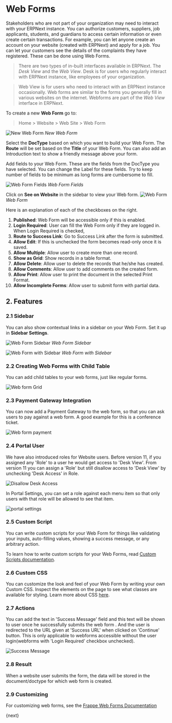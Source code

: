 <!-- add-breadcrumbs -->
# Web Forms

Stakeholders who are not part of your organization may need to interact with
your ERPNext instance. You can authorize customers, suppliers, job applicants,
students, and guardians to access certain information or even create certain
transactions. For example, you can let anyone create an account on your website
(created with ERPNext) and apply for a job. You can let your customers see the
details of the complaints they have registered. These can be done using Web Forms.

> There are two types of in-built interfaces available in ERPNext. The
> *Desk View* and the *Web View*. Desk is for users who regularly interact
> with ERPNext instance, like employees of your organization.

> Web View is for users who need to interact with an ERPNext instance occasionally.
> Web forms are similar to the forms you generally fill in various websites on the
> internet. Webforms are part of the *Web View* interface in ERPNext.

To create a new **Web Form** go to:

> Home > Website > Web Site > Web Form

![New Web Form](/docs/v13/assets/img/website/new-web-form-1.png)
*New Web Form*

Select the **DocType** based on which you want to build your Web Form. The
**Route** will be set based on the **Title** of your Web Form. You can also add
an Introduction text to show a friendly message above your form.

Add fields to your Web Form. These are the fields from the DocType you have
selected. You can change the Label for these fields. Try to keep number of
fields to be minimum as long forms are cumbersome to fill.

![Web Form Fields](/docs/v13/assets/img/website/new-web-form-2.png)
*Web Form Fields*

Click on **See on Website** in the sidebar to view your Web form.
![Web Form](/docs/v13/assets/img/website/web-form.png)
*Web Form*

Here is an explanation of each of the checkboxes on the right.

1. **Published**: Web Form will be accessible only if this is enabled.
1. **Login Required**: User can fill the Web Form only if they are logged in.
    When Login Required is checked,
1. **Route to Success Link**: Go to Success Link after the form is submitted.
1. **Allow Edit**: If this is unchecked the form becomes read-only once it is
   saved.
1. **Allow Multiple**: Allow user to create more than one record.
1. **Show as Grid**: Show records in a table format.
1. **Allow Delete**: Allow user to delete the records that he/she has
   created.
1. **Allow Comments**: Allow user to add comments on the created form.
1. **Allow Print**: Allow user to print the document in the selected Print Format.
1. **Allow Incomplete Forms**: Allow user to submit form with partial data.

## 2. Features
### 2.1 Sidebar

You can also show contextual links in a sidebar on your Web Form. Set it up in
**Sidebar Settings**.

![Web Form Sidebar](/docs/v13/assets/img/website/web-form-sidebar.png)
*Web Form Sidebar*

![Web Form with Sidebar](/docs/v13/assets/img/website/web-form-with-sidebar.png)
*Web Form with Sidebar*

### 2.2 Creating Web Forms with Child Table

You can add child tables to your web forms, just like regular forms.

<img class="screenshot" alt="Web form Grid"
src="{{docs_base_url}}/v13/assets/img/website/grid-in-webform.png">


### 2.3 Payment Gateway Integration

You can now add a Payment Gateway to the web form, so that you can ask users to
pay against a web form. A good example for this is a conference ticket.

<img class="screenshot" alt="Web form payment"
src="{{docs_base_url}}/v13/assets/img/website/payment-in-webform.png">

### 2.4 Portal User

We have also introduced roles for Website users. Before version 11, if you
assigned any 'Role' to a user he would get access to 'Desk View'. From version
11 you can assign a 'Role' but still disallow access to 'Desk View' by
unchecking 'Desk Access' in Role.

<img class="screenshot" alt="Disallow Desk Access"
src="{{docs_base_url}}/v13/assets/img/website/disallow_desk_access.png">

In Portal Settings, you can set a role against each menu item so that only users
with that role will be allowed to see that item.

<img class="screenshot" alt="portal settings"
src="{{docs_base_url}}/v13/assets/img/website/portal-settings.png">

### 2.5 Custom Script

You can write custom scripts for your Web Form for things like validating your
inputs, auto-filling values, showing a success message, or any arbitrary
action.

To learn how to write custom scripts for your Web Forms, read
[Custom Scripts documentation](https://frappe.io/docs/v13/user/en/web-forms#custom-script).

### 2.6 Custom CSS

You can customize the look and feel of your Web Form by writing your own Custom
CSS. Inspect the elements on the page to see what classes are available for
styling. Learn more about CSS [here](https://developer.mozilla.org/en-US/docs/Learn/Getting_started_with_the_web/CSS_basics).

### 2.7 Actions

You can add the text in 'Success Message' field and this text will be shown to
user once he successfully submits the web form . And the user is redirected to
the URL given at 'Success URL' when clicked on 'Continue' button. This is only
applicable to webforms accessible without the user login(webforms with 'Login
Required' checkbox unchecked).

<img class="screenshot" alt="Success Message"
src="{{docs_base_url}}/v13/assets/img/website/success_message.png">


### 2.8 Result

When a website user submits the form, the data will be stored in the
document/doctype for which web form is created.

### 2.9 Customizing

For customizing web forms, see the [Frappe Web
Forms Documentation](https://frappe.io/docs/v13/user/en/guides/portal-development/web-forms)


{next}
